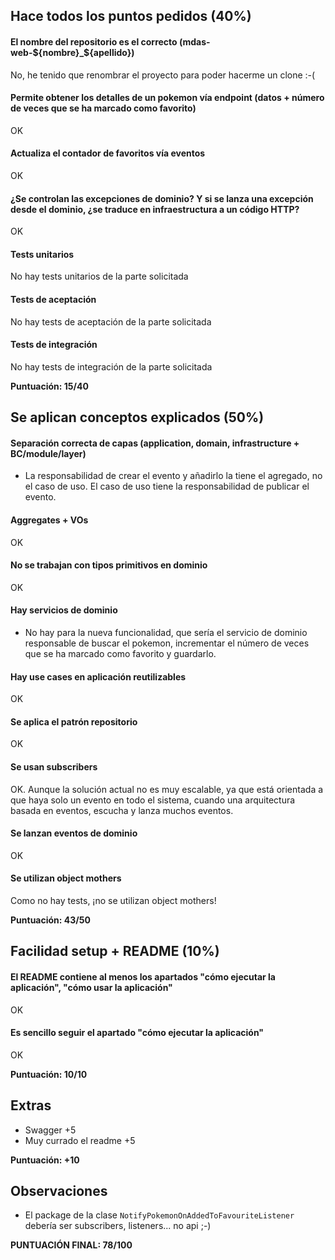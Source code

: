 ## Hace todos los puntos pedidos (40%)

#### El nombre del repositorio es el correcto (mdas-web-${nombre}_${apellido})

No, he tenido que renombrar el proyecto para poder hacerme un clone :-(

#### Permite obtener los detalles de un pokemon vía endpoint (datos + número de veces que se ha marcado como favorito)

OK

#### Actualiza el contador de favoritos vía eventos

OK

#### ¿Se controlan las excepciones de dominio? Y si se lanza una excepción desde el dominio, ¿se traduce en infraestructura a un código HTTP?

OK

#### Tests unitarios

No hay tests unitarios de la parte solicitada

#### Tests de aceptación

No hay tests de aceptación de la parte solicitada

#### Tests de integración

No hay tests de integración de la parte solicitada

**Puntuación: 15/40**

## Se aplican conceptos explicados (50%)

#### Separación correcta de capas (application, domain, infrastructure + BC/module/layer)

- La responsabilidad de crear el evento y añadirlo la tiene el agregado, no el caso de uso. El caso de uso tiene la
  responsabilidad de publicar el evento.

#### Aggregates + VOs

OK

#### No se trabajan con tipos primitivos en dominio

OK

#### Hay servicios de dominio

- No hay para la nueva funcionalidad, que sería el servicio de dominio responsable de buscar el pokemon, incrementar el
  número de veces que se ha marcado como favorito y guardarlo.

#### Hay use cases en aplicación reutilizables

OK

#### Se aplica el patrón repositorio

OK

#### Se usan subscribers

OK. Aunque la solución actual no es muy escalable, ya que está orientada a que haya solo un evento en todo el sistema,
cuando una arquitectura basada en eventos, escucha y lanza muchos eventos.

#### Se lanzan eventos de dominio

OK

#### Se utilizan object mothers

Como no hay tests, ¡no se utilizan object mothers!

**Puntuación: 43/50**

## Facilidad setup + README (10%)

#### El README contiene al menos los apartados "cómo ejecutar la aplicación", "cómo usar la aplicación"

OK

#### Es sencillo seguir el apartado "cómo ejecutar la aplicación"

OK

**Puntuación: 10/10**

## Extras

- Swagger +5
- Muy currado el readme +5

**Puntuación: +10**

## Observaciones

- El package de la clase `NotifyPokemonOnAddedToFavouriteListener` debería ser subscribers, listeners... no api ;-)

**PUNTUACIÓN FINAL: 78/100**
